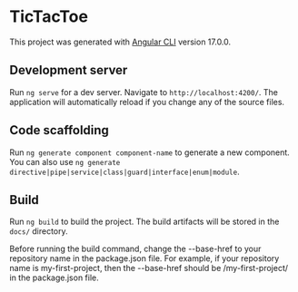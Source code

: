# TicTacToe

This project was generated with [Angular CLI](https://github.com/angular/angular-cli) version 17.0.0.

## Development server

Run `ng serve` for a dev server. Navigate to `http://localhost:4200/`. The application will automatically reload if you change any of the source files.

## Code scaffolding

Run `ng generate component component-name` to generate a new component. You can also use `ng generate directive|pipe|service|class|guard|interface|enum|module`.

## Build

Run `ng build` to build the project. The build artifacts will be stored in the `docs/` directory.
<!-- change the --base-href to your repository name in the package.json file -->
Before running the build command, change the --base-href to your repository name in the package.json file.
For example, if your repository name is my-first-project, then the --base-href should be /my-first-project/ in the package.json file.